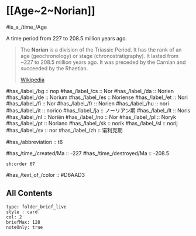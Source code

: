 # [[Age~2~Norian]] 

#is_a_/time_/Age 

A time period from 227 to 208.5 million years ago. 

> The **Norian** is a division of the Triassic Period. It has the rank of an age (geochronology) or stage (chronostratigraphy). It lasted from ~227 to 208.5 million years ago. It was preceded by the Carnian and succeeded by the Rhaetian.
>
> [Wikipedia](https://en.wikipedia.org/wiki/Norian)

#has_/label_/bg  :: пор
#has_/label_/cs  :: Nor
#has_/label_/da  :: Norien
#has_/label_/de  :: Norium
#has_/label_/es  :: Noriense
#has_/label_/et  :: Nori
#has_/label_/fi  :: Nor
#has_/label_/fr  :: Norien
#has_/label_/hu  :: nori
#has_/label_/it  :: norico
#has_/label_/ja  :: ノーリアン期
#has_/label_/lt  :: Noris
#has_/label_/nl  :: Noriën
#has_/label_/no  :: Nor
#has_/label_/pl  :: Noryk
#has_/label_/pt  :: Noriano
#has_/label_/sk  :: norik
#has_/label_/sl  :: norij
#has_/label_/sv  :: nor
#has_/label_/zh  :: 诺利克期

#has_/abbreviation :: t6

#has_/time_/created/Ma :: -227 
#has_/time_/destroyed/Ma :: -208.5 

    sh:order 67 

#has_/text_of_/color :: #D6AAD3

## All Contents

```ccard
type: folder_brief_live
style : card
col: 2
briefMax: 128
noteOnly: true
```


